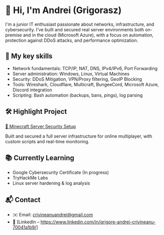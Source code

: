 # 👋 Hi, I'm Andrei (Grigorasz)

I'm a junior IT enthusiast passionate about networks, infrastructure, and cybersecurity. I’ve built and secured real server environments both on-premise and in the cloud (Microsoft Azure), with a focus on automation, protection against DDoS attacks, and performance optimization.

## 🚀 My key skills

- Network fundamentals: TCP/IP, NAT, DNS, IPv4/IPv6, Port Forwarding
- Server administration: Windows, Linux, Virtual Machines
- Security: DDoS Mitigation, VPN/Proxy filtering, GeoIP Blocking
- Tools: Wireshark, Cloudflare, Multicraft, BungeeCord, Microsoft Azure, Discord integration
- Scripting: Bash automation (backups, bans, pings), log parsing

## 🛠️ Highlight Project

[🔗 Minecraft Server Security Setup](https://github.com/Grigorasz/minecraft-server-security-setup)

Built and secured a full server infrastructure for online multiplayer, with custom scripts and real-time monitoring.

## 📚 Currently Learning

- Google Cybersecurity Certificate (In progress)
- TryHackMe Labs
- Linux server hardening & log analysis

## 📬 Contact

- ✉️ Email: crivineanuandrei@gmail.com
- 🔗 [LinkedIn – https://www.linkedin.com/in/grigore-andrei-crivineanu-70041a1b9/]

